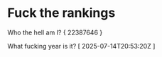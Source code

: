 # Fuck the rankings

Who the hell am I?
{ 22387646 }

What fucking year is it?
[ 2025-07-14T20:53:20Z ]
